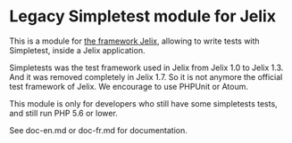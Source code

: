 # Legacy Simpletest module for Jelix

This is a module for [the framework Jelix](http://jelix.org), allowing to write
tests with Simpletest, inside a Jelix application.

Simpletests was the test framework used in Jelix from Jelix 1.0 to Jelix 1.3.
And it was removed completely in Jelix 1.7. So it is not anymore the official test
framework of Jelix. We encourage to use PHPUnit or Atoum.

This module is only for developers who still have some simpletests tests, and
still run PHP 5.6 or lower.

See doc-en.md or doc-fr.md for documentation.
